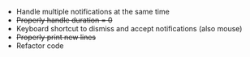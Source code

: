 * Handle multiple notifications at the same time
* ~~Properly handle duration = 0~~
* Keyboard shortcut to dismiss and accept notifications (also mouse)
* ~~Properly print new lines~~
* Refactor code